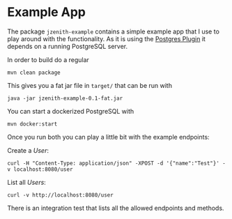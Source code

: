 # Example App

The package `jzenith-example` contains a simple example app that
I use to play around with the functionality. As it is using the 
[Postgres Plugin](POSTGRES_PLUGIN.md) it depends on a running
PostgreSQL server. 

In order to build do a regular

`mvn clean package`

This gives you a fat jar file in `target/` that can be run with

`java -jar jzenith-example-0.1-fat.jar`

You can start a dockerized PostgreSQL with 

`mvn docker:start`

Once you run both you can play a little bit with the example
endpoints:

Create a *User*:

`curl -H "Content-Type: application/json" -XPOST -d '{"name":"Test"}'
-v localhost:8080/user`

List all *Users*:

`curl -v http://localhost:8080/user`

There is an integration test that lists all the allowed endpoints and
methods. 

